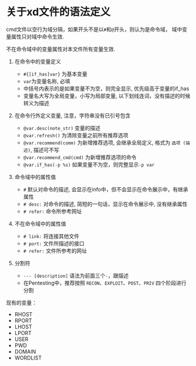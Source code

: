 # 关于xd文件的语法定义

cmd文件以空行为域分隔，如果开头不是以`#`和`@`开头，则认为是命令域，
域中变量属性只对域中命令生效.

不在命令域中的变量属性对本文件所有变量生效.

1. 在命令中的变量定义

    - `#{[if_has]var}` 为基本变量
    - `var`为变量名称, 必填
    - 中括号内表示的是如果变量不为空，则完全显示, 优先级高于变量的if_has
    - 变量名大写为全局变量，小写为局部变量, 以下划线连词，没有描述的时候转义为描述

2. 在命令行外定义变量, 注意，字符串没有已引号包含

    - `@var.desc(note_str)` 变量的描述
    - `@var.refresh()` 为清除变量之前所有推荐选项
    - `@var.recommend(comm)`  为新增推荐选项, 会继承全局定义, 格式为 `选项 (描述)`, 描述可不写
    - `@var.recommend_cmd(cmd)` 为新增推荐选项的命令
    - `@var.if_has(-p %s)` 如果变量不为空，则完整显示`-p var`

3. 命令域中的属性值

    - `#` 默认对命令的描述, 会显示在info中，但不会显示在命令展示中，有继承属性
    - `# desc:` 对命令的描述, 简短的一句话，显示在命令展示中, 没有继承属性
    - `# refer:` 命令所参考网址


4. 不在命令域中的属性值

    - `# link:` 将连接其他文件
    - `# port:` 文件所描述的接口
    - `# refer:` 文件所参考的网址

5. 分割符

    - `--- [description]` 语法为前面三个`-`，跟描述
    - 在Pentesting中，推荐按照 `RECON`、`EXPLOIT`、`POST`、`PRIV` 四个阶段进行分割



现有的变量：

   - RHOST
   - RPORT
   - LHOST
   - LPORT
   - USER
   - PWD
   - DOMAIN
   - WORDLIST
